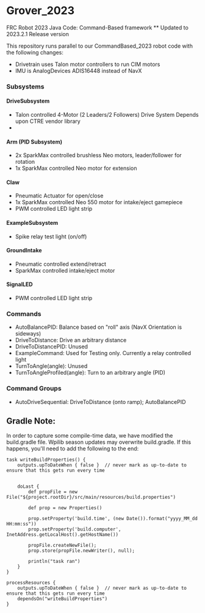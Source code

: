 # Grover_2023
FRC Robot 2023 Java Code: Command-Based framework
** Updated to 2023.2.1 Release version

This repository runs parallel to our CommandBased_2023 robot code with the following changes:
* Drivetrain uses Talon motor controllers to run CIM motors
* IMU is AnalogDevices ADIS16448 instead of NavX

### Subsystems

#### DriveSubsystem
* Talon controlled 4-Motor (2 Leaders/2 Followers) Drive System Depends upon CTRE vendor library
* 

#### Arm (PID Subsystem)
* 2x SparkMax controlled brushless Neo motors, leader/follower for rotation
* 1x SparkMax controlled Neo motor for extension

#### Claw
* Pneumatic Actuator for open/close
* 1x SparkMax controlled Neo 550 motor for intake/eject gamepiece
* PWM controlled LED light strip

#### ExampleSubsystem
* Spike relay test light (on/off)

#### GroundIntake
* Pneumatic controlled extend/retract
* SparkMax controlled intake/eject motor

#### SignalLED
* PWM controlled LED light strip
### Commands
* AutoBalancePID: Balance based on "roll" axis (NavX Orientation is sideways)
* DriveToDistance: Drive an arbitrary distance
* DriveToDistancePID: Unused
* ExampleCommand: Used for Testing only. Currently a relay controlled light
* TurnToAngle(angle): Unused
* TurnToAngleProfiled(angle): Turn to an arbitrary angle (PID) 

### Command Groups
* AutoDriveSequential: DriveToDistance (onto ramp); AutoBalancePID

## Gradle Note:

In order to capture some compile-time data, we have modified the build.gradle file. Wpilib season updates may overwrite build.gradle. If this happens, you'll need to add the following to the end:

```
task writeBuildProperties() {
	outputs.upToDateWhen { false }  // never mark as up-to-date to ensure that this gets run every time


	doLast {
        def propFile = new File("${project.rootDir}/src/main/resources/build.properties")

        def prop = new Properties()

        prop.setProperty('build.time', (new Date()).format("yyyy_MM_dd HH:mm:ss"))
        prop.setProperty('build.computer', InetAddress.getLocalHost().getHostName())

        propFile.createNewFile();
        prop.store(propFile.newWriter(), null);

        println("task ran")
    }
}

processResources {
	outputs.upToDateWhen { false }  // never mark as up-to-date to ensure that this gets run every time
	dependsOn("writeBuildProperties")
}

```